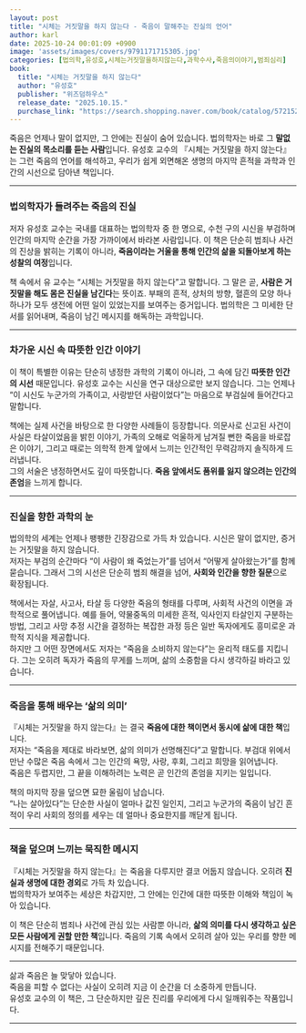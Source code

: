 ```yaml
---
layout: post
title: "시체는 거짓말을 하지 않는다 - 죽음이 말해주는 진실의 언어"
author: karl
date: 2025-10-24 00:01:09 +0900
image: 'assets/images/covers/9791171715305.jpg'
categories: [법의학,유성호,시체는거짓말을하지않는다,과학수사,죽음의이야기,범죄심리]
book:
  title: "시체는 거짓말을 하지 않는다"
  author: "유성호"
  publisher: "위즈덤하우스"
  release_date: "2025.10.15."
  purchase_link: "https://search.shopping.naver.com/book/catalog/57215249497"
---
```


죽음은 언제나 말이 없지만, 그 안에는 진실이 숨어 있습니다. 법의학자는 바로 그 **말없는 진실의 목소리를 듣는 사람**입니다. 유성호 교수의 『시체는 거짓말을 하지 않는다』는 그런 죽음의 언어를 해석하고, 우리가 쉽게 외면해온 생명의 마지막 흔적을 과학과 인간의 시선으로 담아낸 책입니다.

---

### 법의학자가 들려주는 죽음의 진실

저자 유성호 교수는 국내를 대표하는 법의학자 중 한 명으로, 수천 구의 시신을 부검하며 인간의 마지막 순간을 가장 가까이에서 바라본 사람입니다. 이 책은 단순히 범죄나 사건의 진상을 밝히는 기록이 아니라, **죽음이라는 거울을 통해 인간의 삶을 되돌아보게 하는 성찰의 여정**입니다.

책 속에서 유 교수는 “시체는 거짓말을 하지 않는다”고 말합니다. 그 말은 곧, **사람은 거짓말을 해도 몸은 진실을 남긴다**는 뜻이죠. 부패의 흔적, 상처의 방향, 혈흔의 모양 하나하나가 모두 생전에 어떤 일이 있었는지를 보여주는 증거입니다. 법의학은 그 미세한 단서를 읽어내며, 죽음이 남긴 메시지를 해독하는 과학입니다.

---

### 차가운 시신 속 따뜻한 인간 이야기

이 책이 특별한 이유는 단순히 냉정한 과학의 기록이 아니라, 그 속에 담긴 **따뜻한 인간의 시선** 때문입니다. 유성호 교수는 시신을 연구 대상으로만 보지 않습니다. 그는 언제나 “이 시신도 누군가의 가족이고, 사랑받던 사람이었다”는 마음으로 부검실에 들어간다고 말합니다.

책에는 실제 사건을 바탕으로 한 다양한 사례들이 등장합니다. 의문사로 신고된 사건이 사실은 타살이었음을 밝힌 이야기, 가족의 오해로 억울하게 남겨질 뻔한 죽음을 바로잡은 이야기, 그리고 때로는 의학적 한계 앞에서 느끼는 인간적인 무력감까지 솔직하게 드러냅니다.  
그의 서술은 냉정하면서도 깊이 따뜻합니다. **죽음 앞에서도 품위를 잃지 않으려는 인간의 존엄**을 느끼게 합니다.

---

### 진실을 향한 과학의 눈

법의학의 세계는 언제나 팽팽한 긴장감으로 가득 차 있습니다. 시신은 말이 없지만, 증거는 거짓말을 하지 않습니다.  
저자는 부검의 순간마다 “이 사람이 왜 죽었는가”를 넘어서 “어떻게 살아왔는가”를 함께 묻습니다. 그래서 그의 시선은 단순히 범죄 해결을 넘어, **사회와 인간을 향한 질문**으로 확장됩니다.

책에서는 자살, 사고사, 타살 등 다양한 죽음의 형태를 다루며, 사회적 사건의 이면을 과학적으로 풀어냅니다. 예를 들어, 약물중독의 미세한 흔적, 익사인지 타살인지 구분하는 방법, 그리고 사망 추정 시간을 결정하는 복잡한 과정 등은 일반 독자에게도 흥미로운 과학적 지식을 제공합니다.  
하지만 그 어떤 장면에서도 저자는 “죽음을 소비하지 않는다”는 윤리적 태도를 지킵니다. 그는 오히려 독자가 죽음의 무게를 느끼며, 삶의 소중함을 다시 생각하길 바라고 있습니다.

---

### 죽음을 통해 배우는 ‘삶의 의미’

『시체는 거짓말을 하지 않는다』는 결국 **죽음에 대한 책이면서 동시에 삶에 대한 책**입니다.  
저자는 “죽음을 제대로 바라보면, 삶의 의미가 선명해진다”고 말합니다. 부검대 위에서 만난 수많은 죽음 속에서 그는 인간의 욕망, 사랑, 후회, 그리고 희망을 읽어냅니다.  
죽음은 두렵지만, 그 끝을 이해하려는 노력은 곧 인간의 존엄을 지키는 일입니다.

책의 마지막 장을 덮으면 묘한 울림이 남습니다.  
“나는 살아있다”는 단순한 사실이 얼마나 값진 일인지, 그리고 누군가의 죽음이 남긴 흔적이 우리 사회의 정의를 세우는 데 얼마나 중요한지를 깨닫게 됩니다.

---

### 책을 덮으며 느끼는 묵직한 메시지

『시체는 거짓말을 하지 않는다』는 죽음을 다루지만 결코 어둡지 않습니다. 오히려 **진실과 생명에 대한 경외**로 가득 차 있습니다.  
법의학자가 보여주는 세상은 차갑지만, 그 안에는 인간에 대한 따뜻한 이해와 책임이 녹아 있습니다.

이 책은 단순히 범죄나 사건에 관심 있는 사람뿐 아니라, **삶의 의미를 다시 생각하고 싶은 모든 사람에게 권할 만한 책**입니다. 죽음의 기록 속에서 오히려 살아 있는 우리를 향한 메시지를 전해주기 때문입니다.

---

삶과 죽음은 늘 맞닿아 있습니다.  
죽음을 피할 수 없다는 사실이 오히려 지금 이 순간을 더 소중하게 만듭니다.  
유성호 교수의 이 책은, 그 단순하지만 깊은 진리를 우리에게 다시 일깨워주는 작품입니다.

---
